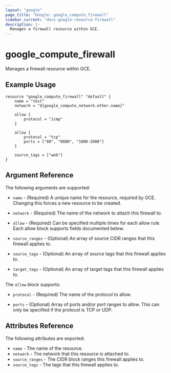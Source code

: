 ```yaml
---
layout: "google"
page_title: "Google: google_compute_firewall"
sidebar_current: "docs-google-resource-firewall"
description: |-
  Manages a firewall resource within GCE.
---
```


# google\_compute\_firewall

Manages a firewall resource within GCE.

## Example Usage

```
resource "google_compute_firewall" "default" {
	name = "test"
	network = "${google_compute_network.other.name}"

	allow {
		protocol = "icmp"
	}

	allow {
		protocol = "tcp"
		ports = ["80", "8080", "1000-2000"]
	}

	source_tags = ["web"]
}
```

## Argument Reference

The following arguments are supported:

* `name` - (Required) A unique name for the resource, required by GCE.
    Changing this forces a new resource to be created.

* `network` - (Required) The name of the network to attach this firewall to.

* `allow` - (Required) Can be specified multiple times for each allow
    rule. Each allow block supports fields documented below.

* `source_ranges` - (Optional) An array of source CIDR ranges that this
   firewall applies to.

* `source_tags` - (Optional) An array of source tags that this firewall applies to.

* `target_tags` - (Optional) An array of target tags that this firewall applies to.

The `allow` block supports:

* `protocol` - (Required) The name of the protocol to allow.

* `ports` - (Optional) Array of ports and/or port ranges to allow. This can
    only be specified if the protocol is TCP or UDP.

## Attributes Reference

The following attributes are exported:

* `name` - The name of the resource.
* `network` - The network that this resource is attached to.
* `source_ranges` - The CIDR block ranges this firewall applies to.
* `source_tags` - The tags that this firewall applies to.

